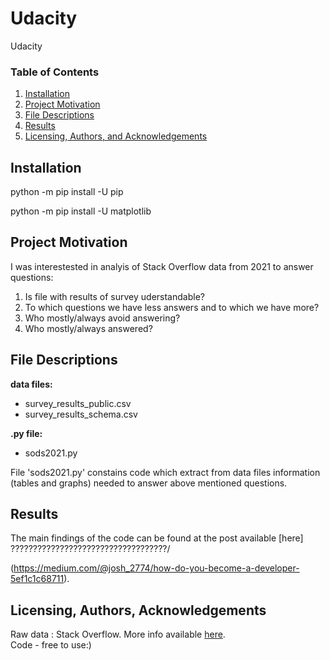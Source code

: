 # Udacity
Udacity


### Table of Contents

1. [Installation](#installation)
2. [Project Motivation](#motivation)
3. [File Descriptions](#files)
4. [Results](#results)
5. [Licensing, Authors, and Acknowledgements](#licensing)

## Installation <a name="installation"></a>

python -m pip install -U pip

python -m pip install -U matplotlib

## Project Motivation<a name="motivation"></a>

I was interestested in analyis of Stack Overflow data from 2021 to answer questions:
1) Is file with results of survey uderstandable? 
2) To which questions we have less answers and to which we have more?
3) Who mostly/always avoid answering?
4) Who mostly/always answered?  

## File Descriptions <a name="files"></a>

**data files:**
- survey_results_public.csv
- survey_results_schema.csv


**.py file:**
- sods2021.py

File 'sods2021.py' constains code which extract from data files information (tables and graphs) needed to answer above mentioned questions.

## Results<a name="results"></a>

The main findings of the code can be found at the post available [here] ???????????????????????????????????/


(https://medium.com/@josh_2774/how-do-you-become-a-developer-5ef1c1c68711).

## Licensing, Authors, Acknowledgements<a name="licensing"></a>

Raw data : Stack Overflow. More info available [here](https://insights.stackoverflow.com/survey).  
Code - free to use:) 

